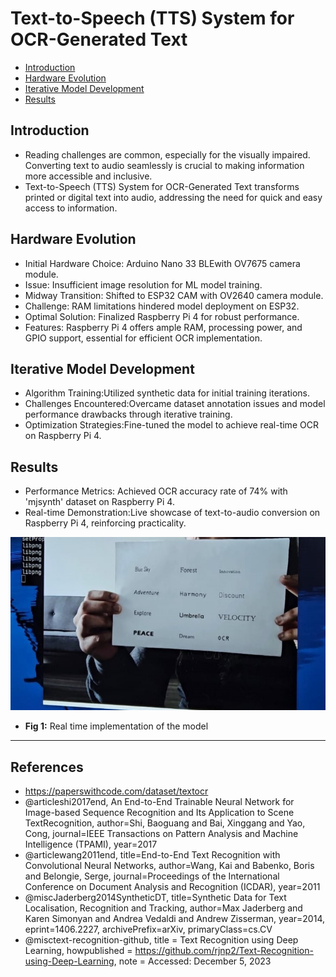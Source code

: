 # Text-to-Speech (TTS) System for OCR-Generated Text

- [Introduction](#introduction)
- [Hardware Evolution](#hardware-evolution)
- [Iterative Model Development](#iterative-model-development)
- [Results](#results)

## Introduction
- Reading challenges are common, especially for the visually impaired. Converting text to audio seamlessly is crucial to making information more accessible and inclusive.
- Text-to-Speech (TTS) System for OCR-Generated Text transforms printed or digital text into audio, addressing the need for quick and easy access to information.

## Hardware Evolution
- Initial Hardware Choice: Arduino Nano 33 BLEwith OV7675 camera module.
- Issue: Insufficient image resolution for ML model training.
- Midway Transition: Shifted to ESP32 CAM with OV2640 camera module.
- Challenge: RAM limitations hindered model deployment on ESP32.
- Optimal Solution: Finalized Raspberry Pi 4 for robust performance.
- Features: Raspberry Pi 4 offers ample RAM, processing power, and GPIO support, essential for efficient OCR implementation.

## Iterative Model Development
- Algorithm Training:Utilized synthetic data for initial training iterations.
- Challenges Encountered:Overcame dataset annotation issues and model performance drawbacks through iterative training.
- Optimization Strategies:Fine-tuned the model to achieve real-time OCR on Raspberry Pi 4.

## Results
- Performance Metrics: Achieved OCR accuracy rate of 74% with 'mjsynth' dataset on Raspberry Pi 4.
- Real-time Demonstration:Live showcase of text-to-audio conversion on Raspberry Pi 4, reinforcing practicality.

![RT](Media/RT_implementation_model.jpg)
- **Fig 1:** Real time implementation of the model
---

## References
- https://paperswithcode.com/dataset/textocr
- @articleshi2017end, An End-to-End Trainable Neural Network for Image-based Sequence Recognition and Its Application to Scene TextRecognition, author=Shi, Baoguang and Bai, Xinggang and Yao, Cong, journal=IEEE Transactions on Pattern Analysis and Machine Intelligence
(TPAMI), year=2017
- @articlewang2011end, title=End-to-End Text Recognition with Convolutional Neural Networks, author=Wang, Kai and Babenko, Boris and Belongie, Serge, journal=Proceedings of the International Conference on Document Analysis and Recognition (ICDAR), year=2011
- @miscJaderberg2014SyntheticDT, title=Synthetic Data for Text Localisation, Recognition and Tracking, author=Max Jaderberg and Karen Simonyan
and Andrea Vedaldi and Andrew Zisserman, year=2014, eprint=1406.2227, archivePrefix=arXiv, primaryClass=cs.CV
- @misctext-recognition-github, title = Text Recognition using Deep Learning, howpublished = https://github.com/rjnp2/Text-Recognition-using-Deep-Learning, note = Accessed: December 5, 2023